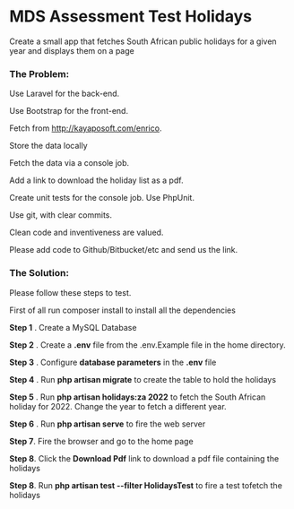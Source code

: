 # MDS Assessment Test Holidays

Create a small app that fetches South African public holidays for a given year and displays them on a page
 
### The Problem:
Use Laravel for the back-end.

Use Bootstrap for the front-end.

Fetch from http://kayaposoft.com/enrico.

Store the data locally

Fetch the data via a console job.

Add a link to download the holiday list as a pdf.

Create unit tests for the console job. Use PhpUnit.

Use git, with clear commits.

Clean code and inventiveness are valued.

Please add code to Github/Bitbucket/etc and send us the link.


### The Solution:
Please follow these steps to test.

First of all run   composer install to install all the dependencies 

**Step 1** . Create a MySQL Database

**Step 2** . Create a **.env** file from the .env.Example file in the home directory. 

**Step 3** . Configure **database parameters** in the **.env** file

**Step 4** . Run **php artisan migrate**  to create the table to hold the holidays

**Step 5** . Run **php artisan holidays:za 2022** to fetch the South African holiday for 2022. Change the year to fetch a different year.

**Step 6** . Run **php artisan serve** to fire the web server

**Step 7**. Fire the browser and go to the home page

**Step 8**. Click the **Download Pdf** link to download a pdf file containing the holidays

**Step 8**. Run **php artisan test --filter HolidaysTest**  to fire a test tofetch the holidays
